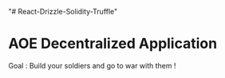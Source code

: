 "# React-Drizzle-Solidity-Truffle" 

# AOE Decentralized Application
Goal : Build your soldiers and go to war with them !

